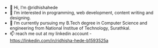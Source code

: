 - 👋 Hi, I’m @ridhishahede
- 👀 I’m interested in programming, web development, content writing and designing.
- 🌱 I’m currently pursuing my B.Tech degree in Computer Science and engineering from National Institue of Technology, Surathkal.
- 📫 reach me out at my linkedin account - https://linkedin.com/in/ridhisha-hede-b1593525a

<!---
ridhishahede/ridhishahede is a ✨ special ✨ repository because its `README.md` (this file) appears on your GitHub profile.
You can click the Preview link to take a look at your changes.
--->
